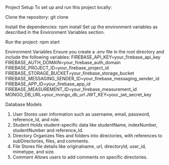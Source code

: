 Project Setup
To set up and run this project locally:

Clone the repository:
git clone <repository-url>

Install the dependencies:
npm install
Set up the environment variables as described in the Environment Variables section.

Run the project:
npm start

Environment Variables
Ensure you create a .env file in the root directory and include the following variables:
FIREBASE_API_KEY=your_firebase_api_key
FIREBASE_AUTH_DOMAIN=your_firebase_auth_domain
FIREBASE_PROJECT_ID=your_firebase_project_id
FIREBASE_STORAGE_BUCKET=your_firebase_storage_bucket
FIREBASE_MESSAGING_SENDER_ID=your_firebase_messaging_sender_id
FIREBASE_APP_ID=your_firebase_app_id
FIREBASE_MEASUREMENT_ID=your_firebase_measurement_id
MONGO_DB_URL=your_mongo_db_url
JWT_KEY=your_jwt_secret_key

Database Models
1. User
Stores user information such as username, email, password, reference_Id, and role.
2. Student
Holds student-specific data like studentName, indexNumber, studentNumber and reference_Id.
3. Directory
Organizes files and folders into directories, with references to subDirectories, files, and comments.
4. File
Stores file details like originalname, url, directoryId, user_id, mimetype, and size.
5. Comment
Allows users to add comments on specific directories.

